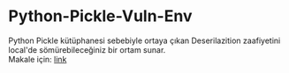 # Python-Pickle-Vuln-Env
Python Pickle kütüphanesi sebebiyle ortaya çıkan Deserilazition zaafiyetini local'de sömürebileceğiniz bir ortam sunar. <br>
Makale için: [link](https://pwnlab.me/konular/python-pickle-deserialization-zaafiyeti.291/)
